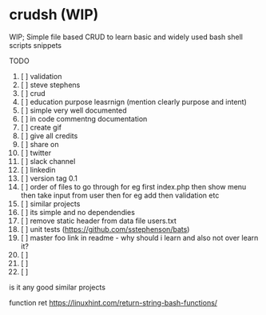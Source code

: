 # crudsh (WIP)
WIP; Simple file based CRUD to learn basic and widely used bash shell scripts snippets

TODO

1. [ ]  validation
1. [ ]  steve stephens
1. [ ]  crud
1. [ ]  education purpose leasrnign (mention clearly purpose and intent)
1. [ ]  simple very well documented
1. [ ]  in code commentng documentation
1. [ ]  create gif
1. [ ]  give all credits
1. [ ]  share on
1. [ ]      twitter
1. [ ]      slack channel
1. [ ]      linkedin
1. [ ]  version tag 0.1
1. [ ]  order of files to go through for eg first index.php then show menu then take input from user then for eg add then validation etc
1. [ ]  similar projects
1. [ ]  its simple and no dependendies
1. [ ]  remove static header from data file users.txt
1. [ ]  unit tests (https://github.com/sstephenson/bats)
1. [ ]  master foo link in readme - why should i learn and also not over learn it?
1. [ ]
1. [ ]
1. [ ]





is it any good
similar projects


function ret
    https://linuxhint.com/return-string-bash-functions/
